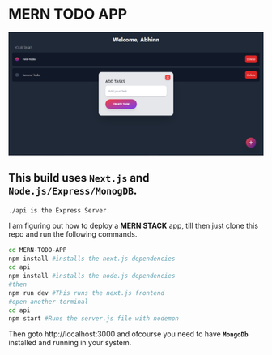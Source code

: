 # **MERN TODO APP**
![MERN TODO APP](./public/sscreenshot.png)

## This build uses **`Next.js`** and **`Node.js/Express/MonogDB`**.

`./api is the Express Server.`

I am figuring out how to deploy a **MERN STACK** app, till then just clone this repo and run the following commands.

```bash
cd MERN-TODO-APP
npm install #installs the next.js dependencies
cd api
npm install #installs the node.js dependencies
#then
npm run dev #This runs the next.js frontend
#open another terminal
cd api
npm start #Runs the server.js file with nodemon
```
Then goto http://localhost:3000 and ofcourse you need to have **`MongoDb`** installed and running in your system.